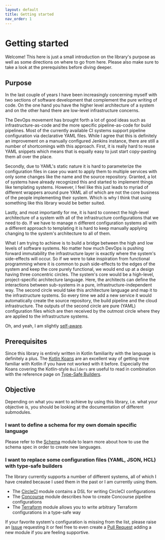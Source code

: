 ```yaml
---
layout: default
title: Getting started
nav_order: 1
---
```


# Getting started
Welcome! This here is just a small introduction on the library's purpose as well as some directions on where to go from
here. Please also make sure to take a look at the prerequisites before diving deeper. 

## Purpose
In the last couple of years I have been increasingly concerning myself with two sections of software development that
complement the pure writing of code. On the one hand you have the higher level architecture of a system and on the other
hand there are low-level infrastructure concerns.

The DevOps movement has brought forth a lot of good ideas such as infrastructure-as-code and the more specific
pipeline-as-code for build pipelines. Most of the currently available CI systems support pipeline configuration via
declarative YAML files. While I agree that this is definitely an improvement on a manually configured Jenkins instance,
there are still a number of shortcomings with this approach. First, it is really hard to reuse YAML snippets which
means that is equally easy to just start copy-pasting them all over the place. 

Secondly, due to YAML's static nature it is hard to parameterize the configuration files in case you want to apply them 
to multiple services with only some changes like the name and the source repository. Granted, a lot of systems have 
already recognized this and started to implement things like templating systems. However, I feel like this just leads to
myriad of different wrappers around pure YAML all of which are not the core business of the people implementing their
system. Which is why I think that using something like this library would be better suited.

Lastly, and most importantly for me, it is hard to connect the high-level architecture of a system with all of the
infrastructure configurations that we need to do. If we have to manage n different configuration systems all with a
different approach to templating it is hard to keep manually applying changing to the system's architecture to all of 
them.

What I am trying to achieve is to build a bridge between the high and low levels of software systems. No matter how much
DevOps is pushing forward immutability the infrastructure layer is exactly where the system's side-effects will occur.
So if we were to take inspiration from functional programming where it is common to push side-effects to the edges of
the system and keep the core purely functional, we would end up at a design having three concentric circles. The system's
core would be a high-level, project-specific architecture language. Here, the architects can define the interactions 
between sub-systems in a pure, infrastructure-independent way. The second circle would take this architecture language
and map it to the infrastructure systems. So every time we add a new service it would automatically create the source
repository, the build pipeline and the cloud infrastructure. The outputs of the second circle are pure (YAML) configuration
files which are then received by the outmost circle where they are applied to the infrastructure systems.   

Oh, and yeah, I am slightly [self-aware](https://xkcd.com/927/). 

## Prerequisites
Since this library is entirely written in Kotlin familiarity with the language is definitely a plus. The 
[Kotlin Koans](https://kotlinlang.org/docs/tutorials/koans.html) are an excellent way of getting more familiar with
Kotlin if you have not worked with it before. Especially the Koans covering the Kotlin-style `Builders` are useful to
read in combination with the reference page on [Type-Safe Builders](https://kotlinlang.org/docs/reference/type-safe-builders.html).

## Objective
Depending on what you want to achieve by using this library, i.e. what your objective is, you should be looking at the
documentation of different submodules.

### I want to define a schema for my own domain specific language
Please refer to the [Schema](philarios-schema) module to learn more about how to use the schema spec in order to create
new languages.

### I want to replace some configuration files (YAML, JSON, HCL) with type-safe builders
The library currently supports a number of different systems, all of which I have created because I used them in the
past or I am currently using them. 

* The [CircleCI](philarios-circleci) module contains a DSL for writing CircleCI configurations
* The [Concourse](philarios-concourse) module describes how to create Concourse pipeline configurations
* The [Terraform](philarios-terraform) module allows you to write arbitrary Terraform configurations in a type-safe way

If your favorite system's configuration is missing from the list, please raise an [Issue](https://github.com/philarios/philarios/issues)
requesting it or feel free to even create a [Pull Request](https://github.com/philarios/philarios/pulls) adding a new
module if you are feeling supportive.